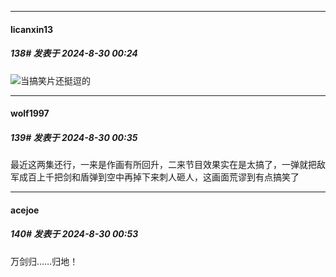 ﻿
*****

####  licanxin13  
##### 138#       发表于 2024-8-30 00:24

<img src="https://static.saraba1st.com/image/smiley/face2017/066.png" referrerpolicy="no-referrer">当搞笑片还挺逗的


*****

####  wolf1997  
##### 139#       发表于 2024-8-30 00:35

最近这两集还行，一来是作画有所回升，二来节目效果实在是太搞了，一弹就把敌军成百上千把剑和盾弹到空中再掉下来刺人砸人，这画面荒谬到有点搞笑了


*****

####  acejoe  
##### 140#       发表于 2024-8-30 00:53

万剑归……归地！

